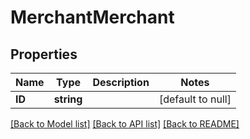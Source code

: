 # MerchantMerchant

## Properties
Name | Type | Description | Notes
------------ | ------------- | ------------- | -------------
**ID** | **string** |  | [default to null]

[[Back to Model list]](../README.md#documentation-for-models) [[Back to API list]](../README.md#documentation-for-api-endpoints) [[Back to README]](../README.md)

